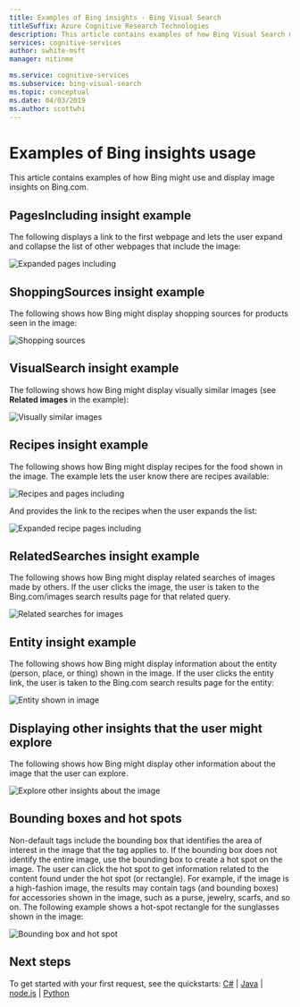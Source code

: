 ```yaml
---
title: Examples of Bing insights - Bing Visual Search
titleSuffix: Azure Cognitive Research Technologies
description: This article contains examples of how Bing Visual Search might use and display image insights on Bing.com.
services: cognitive-services
author: swhite-msft
manager: nitinme

ms.service: cognitive-services
ms.subservice: bing-visual-search
ms.topic: conceptual
ms.date: 04/03/2019
ms.author: scottwhi
---
```


# Examples of Bing insights usage

This article contains examples of how Bing might use and display image insights on Bing.com.

## PagesIncluding insight example

The following displays a link to the first webpage and lets the user expand and collapse the list of other webpages that include the image:

![Expanded pages including](./media/pages-including.PNG)

## ShoppingSources insight example

The following shows how Bing might display shopping sources for products seen in the image:

![Shopping sources](./media/shopping-sources.PNG)

## VisualSearch insight example

The following shows how Bing might display visually similar images (see **Related images** in the example):

![Visually similar images](./media/similar-images.PNG)

## Recipes insight example

The following shows how Bing might display recipes for the food shown in the image. The example lets the user know there are recipes available:

![Recipes and pages including](./media/recipes-pages-including.PNG)

 And provides the link to the recipes when the user expands the list:

![Expanded recipe pages including](./media/expanded-recipes-pages-including.PNG)

## RelatedSearches insight example

The following shows how Bing might display related searches of images made by others. If the user clicks the image, the user is taken to the Bing.com/images search results page for that related query.

![Related searches for images](./media/bordered-related-searches.PNG)

## Entity insight example

The following shows how Bing might display information about the entity (person, place, or thing) shown in the image. If the user clicks the entity link, the user is taken to the Bing.com search results page for the entity:

![Entity shown in image](./media/entity.PNG)

## Displaying other insights that the user might explore

The following shows how Bing might display other information about the image that the user can explore.

![Explore other insights about the image](./media/apple-pie-more-tags.PNG)

## Bounding boxes and hot spots

Non-default tags include the bounding box that identifies the area of interest in the image that the tag applies to. If the bounding box does not identify the entire image, use the bounding box to create a hot spot on the image. The user can click the hot spot to get information related to the content found under the hot spot (or rectangle). For example, if the image is a high-fashion image, the results may contain tags (and bounding boxes) for accessories shown in the image, such as a purse, jewelry, scarfs, and so on. The following example shows a hot-spot rectangle for the sunglasses shown in the image:

![Bounding box and hot spot](./media/click-to-search.PNG)

## Next steps

To get started with your first request, see the quickstarts: [C#](quickstarts/csharp.md) | [Java](quickstarts/java.md) | [node.js](quickstarts/nodejs.md) | [Python](quickstarts/python.md)





